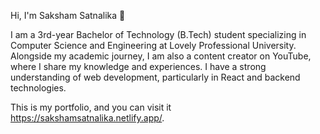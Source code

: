Hi, I'm Saksham Satnalika 👋

I am a 3rd-year Bachelor of Technology (B.Tech) student specializing in Computer Science and Engineering at Lovely Professional University. Alongside my academic journey, I am also a content creator on YouTube, where I share my knowledge and experiences. I have a strong understanding of web development, particularly in React and backend technologies.

This is my portfolio, and you can visit it https://sakshamsatnalika.netlify.app/.
